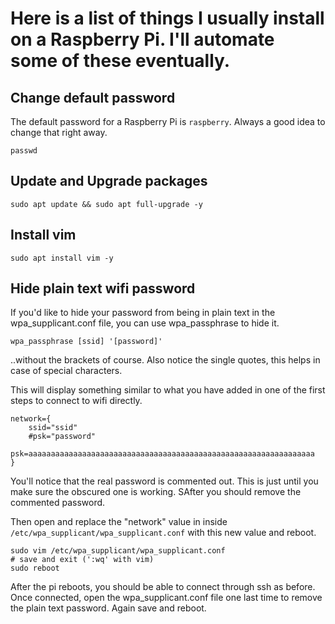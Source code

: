 # Here is a list of things I usually install on a Raspberry Pi. I'll automate some of these eventually.

## Change default password
The default password for a Raspberry Pi is `raspberry`. Always a good idea to change that right away.
```
passwd
```

## Update and Upgrade packages
```
sudo apt update && sudo apt full-upgrade -y
```

## Install vim
```
sudo apt install vim -y
```

## Hide plain text wifi password
If you'd like to hide your password from being in plain text in the wpa_supplicant.conf file, you can use wpa_passphrase to hide it.

```
wpa_passphrase [ssid] '[password]'
```
..without the brackets of course. Also notice the single quotes, this helps in case of special characters.

This will display something similar to what you have added in one of the first steps to connect to wifi directly.
```
network={
	ssid="ssid"
	#psk="password"
	psk=aaaaaaaaaaaaaaaaaaaaaaaaaaaaaaaaaaaaaaaaaaaaaaaaaaaaaaaaaaaaaaaa
}
```
You'll notice that the real password is commented out. This is just until you make sure the obscured one is working. SAfter you should remove the commented password.

Then open and replace the "network" value in inside `/etc/wpa_supplicant/wpa_supplicant.conf` with this new value and reboot.
```
sudo vim /etc/wpa_supplicant/wpa_supplicant.conf
# save and exit (':wq' with vim)
sudo reboot
```
After the pi reboots, you should be able to connect through ssh as before. Once connected, open the wpa_supplicant.conf file one last time to remove the plain text password. Again save and reboot.
